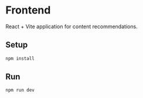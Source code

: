 # Frontend

React + Vite application for content recommendations.

## Setup
```bash
npm install
```

## Run
```bash
npm run dev
```
